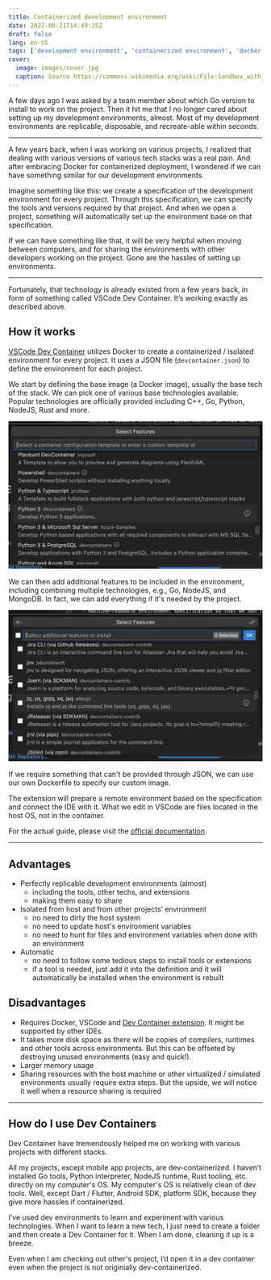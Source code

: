 ```yaml
---
title: Containerized development environment
date: 2022-08-21T14:49:25Z
draft: false
lang: en-US
tags: ['development environment', 'containerized environment', 'docker']
cover:
  image: images/cover.jpg
  caption: Source https://commons.wikimedia.org/wiki/File:Sandbox_with_toys_on_R%C3%B6e_g%C3%A5rd_2.jpg
---
```


A few days ago I was asked by a team member about which Go version to install to work on the project. Then it hit me that I no longer cared about setting up my development environments, almost. Most of my development environments are replicable, disposable, and recreate-able within seconds.

---

A few years back, when I was working on various projects, I realized that dealing with various versions of various tech stacks was a real pain. And after embracing Docker for containerized deployment, I wondered if we can have something similar for our development environments.

Imagine something like this: we create a specification of the development environment for every project. Through this specification, we can specify the tools and versions required by that project. And when we open a project, something will automatically set up the environment base on that specification.

If we can have something like that, it will be very helpful when moving between computers, and for sharing the environments with other developers working on the project. Gone are the hassles of setting up environments.

---

Fortunately, that technology is already existed from a few years back, in form of something called VSCode Dev Container. It’s working exactly as described above.

## How it works

[VSCode Dev Container](https://code.visualstudio.com/docs/devcontainers/containers) utilizes Docker to create a containerized / isolated environment for every project. It uses a JSON file (`devcontainer.json`) to define the environment for each project.

We start by defining the base image (a Docker image), usually the base tech of the stack. We can pick one of various base technologies available. Popular technologies are officially provided including C++, Go, Python, NodeJS, Rust and more.

![Various base technologies are already available](images/01-pick-base.png#center "We can pick from various base technologies. Some are officially supported while others are provided by community.")

We can then add additional features to be included in the environment, including combining multiple technologies, e.g., Go, NodeJS, and MongoDB. In fact, we can add everything if it's needed by the project.

![Extra features is available as customization](images/02-select-features.png#center "Adding extra technologies and tools is one check away. If we are not satisfied with it, we can always edit the JSON to add a command to install extras.")

If we require something that can't be provided through JSON, we can use our own Dockerfile to specify our custom image.

The extension will prepare a remote environment based on the specification and connect the IDE with it. What we edit in VSCode are files located in the host OS, not in the container.

For the actual guide, please visit the [official documentation](https://code.visualstudio.com/docs/devcontainers/tutorial).

---

## Advantages

- Perfectly replicable development environments (almost)
  - including the tools, other techs, and extensions
  - making them easy to share
- Isolated from host and from other projects’ environment
  - no need to dirty the host system
  - no need to update host's environment variables
  - no need to hunt for files and environment variables when done with an environment
- Automatic
  - no need to follow some tedious steps to install tools or extensions
  - if a tool is needed, just add it into the definition and it will automatically be installed when the environment is rebuilt

## Disadvantages

- Requires Docker, VSCode and [Dev Container extension](https://marketplace.visualstudio.com/items?itemName=ms-vscode-remote.remote-containers). It might be supported by other IDEs.
- It takes more disk space as there will be copies of compilers, runtimes and other tools across environments. But this can be offseted by destroying unused environments (easy and quick!).
- Larger memory usage
- Sharing resources with the host machine or other virtualized / simulated environments usually require extra steps. But the upside, we will notice it well when a resource sharing is required

---

## How do I use Dev Containers

Dev Container have tremendously helped me on working with various projects with different stacks.

All my projects, except mobile app projects, are dev-containerized. I haven’t installed Go tools, Python interpreter, NodeJS runtime, Rust tooling, etc. directly on my computer's OS. My computer's OS is relatively clean of dev tools. Well, except Dart / Flutter, Android SDK, platform SDK, because they give more hassles if containerized.

I’ve used dev environments to learn and experiment with various technologies. When I want to learn a new tech, I just need to create a folder and then create a Dev Container for it. When I am done, cleaning it up is a breeze.

Even when I am checking out other's project, I’d open it in a dev container even when the project is not originially dev-containerized.
